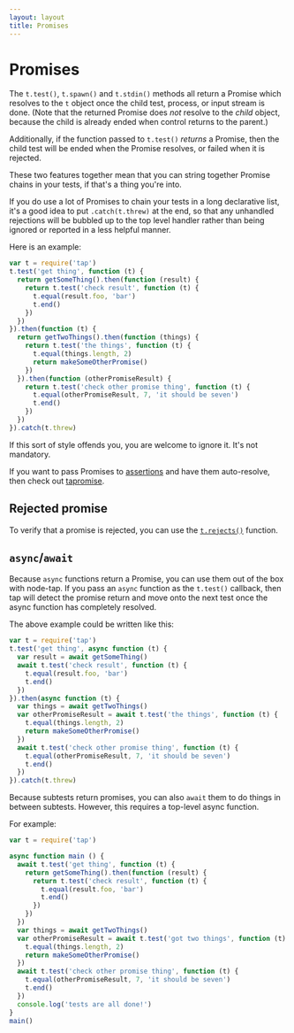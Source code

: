 ```yaml
---
layout: layout
title: Promises
---
```


# Promises

The `t.test()`, `t.spawn()` and `t.stdin()` methods all return a
Promise which resolves to the `t` object once the child test, process,
or input stream is done.  (Note that the returned Promise does *not*
resolve to the *child* object, because the child is already ended when
control returns to the parent.)

Additionally, if the function passed to `t.test()` *returns* a
Promise, then the child test will be ended when the Promise resolves,
or failed when it is rejected.

These two features together mean that you can string together Promise
chains in your tests, if that's a thing you're into.

If you do use a lot of Promises to chain your tests in a long
declarative list, it's a good idea to put `.catch(t.threw)` at the
end, so that any unhandled rejections will be bubbled up to the top
level handler rather than being ignored or reported in a less helpful
manner.

Here is an example:

```javascript
var t = require('tap')
t.test('get thing', function (t) {
  return getSomeThing().then(function (result) {
    return t.test('check result', function (t) {
      t.equal(result.foo, 'bar')
      t.end()
    })
  })
}).then(function (t) {
  return getTwoThings().then(function (things) {
    return t.test('the things', function (t) {
      t.equal(things.length, 2)
      return makeSomeOtherPromise()
    })
  }).then(function (otherPromiseResult) {
    return t.test('check other promise thing', function (t) {
      t.equal(otherPromiseResult, 7, 'it should be seven')
      t.end()
    })
  })
}).catch(t.threw)
```

If this sort of style offends you, you are welcome to ignore it.  It's
not mandatory.

If you want to pass Promises to [assertions](/asserts/) and have them
auto-resolve, then check out [tapromise](http://npm.im/tapromise).

## Rejected promise

To verify that a promise is rejected, you can use the
[`t.rejects()`](/asserts/#trejectspromise--fn-expectederror-message-extra)
function.

## `async`/`await`

Because `async` functions return a Promise, you can use them out of
the box with node-tap.  If you pass an `async` function as the
`t.test()` callback, then tap will detect the promise return and move
onto the next test once the async function has completely resolved.

The above example could be written like this:

```js
var t = require('tap')
t.test('get thing', async function (t) {
  var result = await getSomeThing()
  await t.test('check result', function (t) {
    t.equal(result.foo, 'bar')
    t.end()
  })
}).then(async function (t) {
  var things = await getTwoThings()
  var otherPromiseResult = await t.test('the things', function (t) {
    t.equal(things.length, 2)
    return makeSomeOtherPromise()
  })
  await t.test('check other promise thing', function (t) {
    t.equal(otherPromiseResult, 7, 'it should be seven')
    t.end()
  })
}).catch(t.threw)
```

Because subtests return promises, you can also `await` them to do
things in between subtests.  However, this requires a top-level async
function.

For example:

```js
var t = require('tap')

async function main () {
  await t.test('get thing', function (t) {
    return getSomeThing().then(function (result) {
      return t.test('check result', function (t) {
        t.equal(result.foo, 'bar')
        t.end()
      })
    })
  })
  var things = await getTwoThings()
  var otherPromiseResult = await t.test('got two things', function (t) {
    t.equal(things.length, 2)
    return makeSomeOtherPromise()
  })
  await t.test('check other promise thing', function (t) {
    t.equal(otherPromiseResult, 7, 'it should be seven')
    t.end()
  })
  console.log('tests are all done!')
}
main()
```
